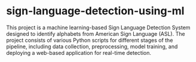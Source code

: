 # sign-language-detection-using-ml
This project is a machine learning-based Sign Language Detection System designed to identify alphabets from American Sign Language (ASL). The project consists of various Python scripts for different stages of the pipeline, including data collection, preprocessing, model training, and deploying a web-based application for real-time detection.
